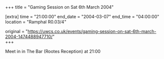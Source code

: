 +++
title = "Gaming Session on Sat 6th March 2004"

[extra]
time = "21:00:00"
end_date = "2004-03-07"
end_time = "04:00:00"
location = "Ramphal R0.03/4"

original = "https://uwcs.co.uk/events/gaming-session-on-sat-6th-march-2004-1474488947710/"    
+++

Meet in in The Bar (Rootes Reception) at 21:00

